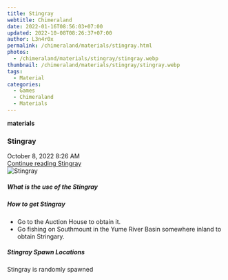 ```yaml
---
title: Stingray
webtitle: Chimeraland
date: 2022-01-16T08:56:03+07:00
updated: 2022-10-08T08:26:37+07:00
author: L3n4r0x
permalink: /chimeraland/materials/stingray.html
photos:
  - /chimeraland/materials/stingray/stingray.webp
thumbnail: /chimeraland/materials/stingray/stingray.webp
tags:
  - Material
categories:
  - Games
  - Chimeraland
  - Materials
---
```


<section id="bootstrap-wrapper">
  <link
    rel="stylesheet"
    href="https://cdn.statically.io/gh/dimaslanjaka/Web-Manajemen/40ac3225/css/bootstrap-4.5-wrapper.css"
  />
  <div
    class="row g-0 border rounded overflow-hidden flex-md-row mb-4 shadow-sm position-relative"
  >
    <div class="col p-4 d-flex flex-column position-static">
      <strong class="d-inline-block mb-2 text-success">materials</strong>
      <h3 class="mb-0">Stingray</h3>
      <div class="mb-1 text-muted">October 8, 2022 8:26 AM</div>
      <a href="#" class="stretched-link d-none">Continue reading Stingray</a>
    </div>
    <div class="col-auto d-none d-lg-block">
      <img src="/chimeraland/materials/stingray/stingray.webp" alt="Stingray" />
    </div>
  </div>
  <div class="row">
    <div class="col-lg-6 col-12 mb-2">
      <div class="card">
        <div class="card-body">
          <h5 class="card-title">What is the use of the Stingray</h5>
          <div class="card-text"><ul></ul></div>
        </div>
      </div>
    </div>
    <div class="col-lg-6 col-12 mb-2">
      <div class="card">
        <div class="card-body">
          <h5 class="card-title">How to get Stingray</h5>
          <div class="card-text">
            <ul>
              <li>Go to the Auction House to obtain it.</li>
              <li>
                Go fishing on Southmount in the Yume River Basin somewhere
                inland to obtain Stringary.
              </li>
            </ul>
          </div>
        </div>
      </div>
    </div>
    <div class="col-12 mb-2">
      <h5>Stingray Spawn Locations</h5>
      <p>Stingray is randomly spawned</p>
    </div>
  </div>
</section>